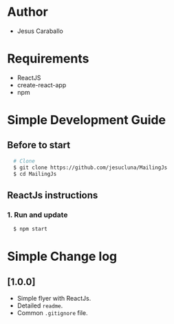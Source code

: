 # Author
- Jesus Caraballo

# Requirements
- ReactJS
- create-react-app
- npm

# Simple Development Guide
## Before to start
```sh
  # Clone
  $ git clone https://github.com/jesucluna/MailingJs
  $ cd MailingJs
```

## ReactJs instructions
### 1. Run and update
```sh
  $ npm start
```   


# Simple Change log
## [1.0.0]
- Simple flyer with ReactJs.
- Detailed `readme`.
- Common `.gitignore` file.

